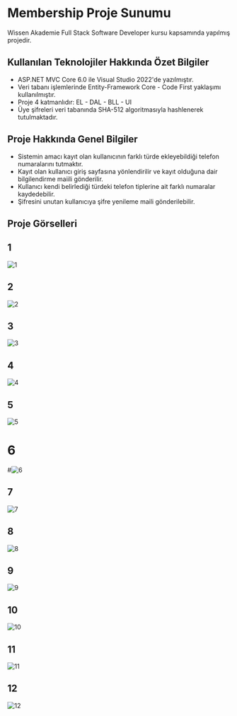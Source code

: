 # Membership Proje Sunumu

Wissen Akademie Full Stack Software Developer kursu kapsamında yapılmış projedir.

## Kullanılan Teknolojiler Hakkında Özet Bilgiler
* ASP.NET MVC Core 6.0 ile Visual Studio 2022'de yazılmıştır.
* Veri tabanı işlemlerinde Entity-Framework Core - Code First yaklaşımı kullanılmıştır.
* Proje 4 katmanlıdır: EL - DAL - BLL - UI
* Üye şifreleri veri tabanında SHA-512 algoritmasıyla hashlenerek tutulmaktadır.

## Proje Hakkında Genel Bilgiler

* Sistemin amacı kayıt olan kullanıcının farklı türde ekleyebildiği telefon numaralarını tutmaktır.
* Kayıt olan kullanıcı giriş sayfasına yönlendirilir ve kayıt olduğuna dair bilgilendirme maiili gönderilir.
* Kullanıcı kendi belirlediği türdeki telefon tiplerine ait farklı numaralar kaydedebilir.
* Şifresini unutan kullanıcıya şifre yenileme maili gönderilebilir.

## Proje Görselleri

## 1
![1](https://user-images.githubusercontent.com/103080618/227788215-5ceba9a9-93f2-4ef3-9c74-5d8f02851f5d.png)

## 2
![2](https://user-images.githubusercontent.com/103080618/227788225-0abe016b-5e51-41a9-a35c-18204b129604.png)

## 3
![3](https://user-images.githubusercontent.com/103080618/227788231-c4e700ce-a219-47b2-a29f-4f4dbc6036f2.png)

## 4
![4](https://user-images.githubusercontent.com/103080618/227788240-1a37ee01-dfb0-4f28-8a5d-19d11aae2cdc.png)

## 5
![5](https://user-images.githubusercontent.com/103080618/227788252-a68c86dc-f258-4cd4-ac9f-f1547f473d3a.png)

# 6
#![6](https://user-images.githubusercontent.com/103080618/227788262-45f3ea89-3b45-4ec6-9454-2eaa1d4d9b93.png)


## 7
![7](https://user-images.githubusercontent.com/103080618/227788272-426661cd-469d-4c8f-a83c-86dccac84c65.png)

## 8
![8](https://user-images.githubusercontent.com/103080618/227788291-49d6d48b-beeb-4db5-8644-7d85f5fba988.png)

## 9
![9](https://user-images.githubusercontent.com/103080618/227788297-eb254d20-e0b3-45a7-9f01-28af0702ec2f.png)

## 10
![10](https://user-images.githubusercontent.com/103080618/227788299-11c0a506-1d1d-40a2-a765-24f69a2ea563.png)

## 11
![11](https://user-images.githubusercontent.com/103080618/227788814-780ddffe-d0c9-4aed-8e32-c832243d65f1.png)

## 12
![12](https://user-images.githubusercontent.com/103080618/227788818-5aeb8b97-9ee3-4c46-82aa-abc19ecfc1e8.png)








